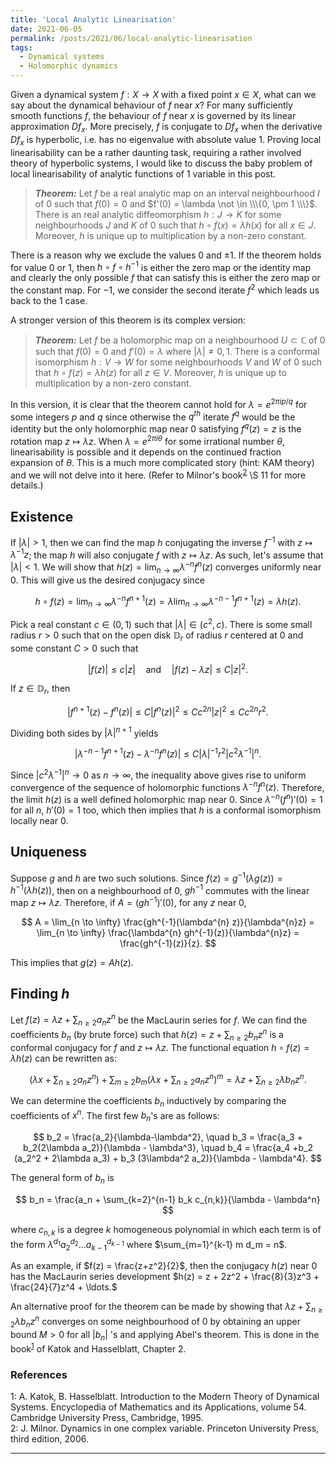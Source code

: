 ```yaml
---
title: 'Local Analytic Linearisation'
date: 2021-06-05
permalink: /posts/2021/06/local-analytic-linearisation
tags:
  - Dynamical systems
  - Holomorphic dynamics
---
```


Given a dynamical system $f: X \to X$ with a fixed point $x \in X$, what can we say about the dynamical behaviour of $f$ near $x$? For many sufficiently smooth functions $f$, the behaviour of $f$ near $x$ is governed by its linear approximation $Df_x$. More precisely, $f$ is conjugate to $Df_x$ when the derivative $Df_x$ is hyperbolic, i.e. has no eigenvalue with absolute value $1$. Proving local linearisability can be a rather daunting task, requiring a rather involved theory of hyperbolic systems, I would like to discuss the baby problem of local linearisability of analytic functions of 1 variable in this post.

> **_Theorem:_** Let $f$ be a real analytic map on an interval neighbourhood $I$ of $0$ such that $f(0)=0$ and $f'(0) = \lambda \not \in \\\{0, \pm 1 \\\}$. There is an real analytic diffeomorphism $h : J \to K$ for some neighbourhoods $J$ and $K$ of $0$ such that $h\circ f (x) = \lambda h(x)$ for all $x \in J$. Moreover, $h$ is unique up to multiplication by a non-zero constant.

There is a reason why we exclude the values $0$ and $\pm 1$. If the theorem holds for value $0$ or $1$, then $h\circ f \circ h^{-1}$ is either the zero map or the identity map and clearly the only possible $f$ that can satisfy this is either the zero map or the constant map. For $-1$, we consider the second iterate $f^2$ which leads us back to the $1$ case.

A stronger version of this theorem is its complex version:

> **_Theorem:_** Let $f$ be a holomorphic map on a neighbourhood $U \subset \mathbb{C}$ of $0$ such that $f(0)=0$ and $f'(0)=\lambda$ where $\vert \lambda \vert \neq 0,1$. There is a conformal isomorphism $h : V \to W$ for some neighbourhoods $V$ and $W$ of $0$ such that $h \circ f (z) = \lambda h(z)$ for all $z \in V$. Moreover, $h$ is unique up to multiplication by a non-zero constant.

In this version, it is clear that the theorem cannot hold for $\lambda = e^{2\pi i p/q}$ for some integers $p$ and $q$ since otherwise the $q^{th}$ iterate $f^q$ would be the identity but the only holomorphic map near $0$ satisfying $f^q(z)=z$ is the rotation map $z \mapsto \lambda z$. When $\lambda = e^{2\pi i \theta}$ for some irrational number $\theta$, linearisability is possible and it depends on the continued fraction expansion of $\theta$. This is a much more complicated story (hint: KAM theory) and we will not delve into it here. (Refer to Milnor's book<sup>[2](#fn2)</sup> \S 11 for more details.)

## Existence

If $\vert \lambda \vert >1$, then we can find the map $h$ conjugating the inverse $f^{-1}$ with $z \mapsto \lambda^{-1}z$; the map $h$ will also conjugate $f$ with $z \mapsto \lambda z$. As such, let's assume that $\vert \lambda \vert < 1$. We will show that $h(z) = \lim_{n\to \infty} \lambda^{-n} f^n(z)$ converges uniformly near $0$. This will give us the desired conjugacy since

$$
h \circ f(z) = \lim_{n\to \infty} \lambda^{-n} f^{n+1}(z) = \lambda \lim_{n\to \infty} \lambda^{-n-1} f^{n+1}(z) = \lambda h(z).
$$

Pick a real constant $c \in (0,1)$ such that $\vert \lambda \vert \in (c^2,c)$. There is some small radius $r>0$ such that on the open disk $\mathbb{D}_r$ of radius $r$ centered at $0$ and some constant $C>0$ such that

$$
\vert f(z) \vert \leq c \vert z \vert \quad \text{and} \quad \vert f(z)-\lambda z \vert \leq C \vert z \vert^2.
$$

If $z \in \mathbb{D}_r$, then

$$
\vert f^{n+1}(z) - f^n(z) \vert \leq C \vert f^n(z) \vert^2 \leq C c^{2n} \vert z \vert^2 \leq C c^{2n} r^2.
$$

Dividing both sides by $\vert \lambda \vert^{n+1}$ yields

$$
\vert \lambda^{-n-1} f^{n+1}(z) - \lambda^{-n} f^n(z) \vert \leq C \vert\lambda\vert^{-1} r^2 \vert c^2 \lambda^{-1} \vert^n.
$$

Since $\vert c^2 \lambda^{-1} \vert^n\to 0$ as $n\to \infty$, the inequality above gives rise to uniform convergence of the sequence of holomorphic functions $\lambda^{-n} f^n(z)$. Therefore, the limit $h(z)$ is a well defined holomorphic map near $0$. Since $\lambda^{-n} (f^n)'(0) = 1$ for all $n$, $h'(0)= 1$ too, which then implies that $h$ is a conformal isomorphism locally near $0$.

## Uniqueness

Suppose $g$ and $h$ are two such solutions. Since $f(z) = g^{-1}(\lambda g(z)) =  h^{-1}(\lambda h(z))$, then on a neighbourhood of $0$, $gh^{-1}$ commutes with the linear map $z \mapsto \lambda z$. Therefore, if $A = (gh^{-1})'(0)$, for any $z$ near $0$,

$$
A = \lim_{n \to \infty} \frac{gh^{-1}(\lambda^{n} z)}{\lambda^{n}z} =  \lim_{n \to \infty} \frac{\lambda^{n} gh^{-1}(z)}{\lambda^{n}z} = \frac{gh^{-1}(z)}{z}.
$$

This implies that $g(z) = A h(z)$.

## Finding $h$

Let $f(z) = \lambda z + \sum_{n\geq 2} a_n z^n$ be the MacLaurin series for $f$. We can find the coefficients $b_n$ (by brute force) such that $h(z) = z + \sum_{n\geq 2} b_n z^n$ is a conformal conjugacy for $f$ and $z \mapsto \lambda z$. The functional equation $h \circ f (z) = \lambda h(z)$ can be rewritten as:

$$
\left( \lambda x + \sum_{n \geq 2} a_n z^n \right) + \sum_{m\geq 2} b_m \left( \lambda x + \sum_{n \geq 2} a_n z^n \right)^m = \lambda z + \sum_{n \geq 2} \lambda b_n z^n.
$$

We can determine the coefficients $b_n$ inductively by comparing the coefficients of $x^n$. The first few $b_n$'s are as follows:

$$
b_2 = \frac{a_2}{\lambda-\lambda^2}, \quad b_3 = \frac{a_3 + b_2(2\lambda a_2)}{\lambda - \lambda^3}, \quad b_4 = \frac{a_4 +b_2 (a_2^2 + 2\lambda a_3) + b_3 (3\lambda^2 a_2)}{\lambda - \lambda^4}.
$$

The general form of $b_n$ is

$$
b_n = \frac{a_n + \sum_{k=2}^{n-1} b_k c_{n,k}}{\lambda - \lambda^n}
$$

where $c_{n,k}$ is a degree $k$ homogeneous polynomial in which each term is of the form $\lambda^{d_1} a_2^{d_2} \ldots a_{k-1}^{d_{k-1}}$ where $\sum_{m=1}^{k-1} m d_m = n$.

As an example, if $f(z) = \frac{z+z^2}{2}$, then the conjugacy $h(z)$ near $0$ has the MacLaurin series development $h(z) = z + 2z^2 + \frac{8}{3}z^3 + \frac{24}{7}z^4 + \ldots.$

An alternative proof for the theorem can be made by showing that $\lambda z + \sum_{n \geq 2} \lambda b_n z^n$ converges on some neighbourhood of $0$ by obtaining an upper bound $M>0$ for all $\vert b_n \vert$ 's and applying Abel's theorem. This is done in the book<sup>[1](#fn1)</sup> of Katok and Hasselblatt, Chapter 2.

### References

<a name="fn1">1</a>: A. Katok, B. Hasselblatt. Introduction to the Modern Theory of Dynamical Systems. Encyclopedia of Mathematics and its Applications, volume 54. Cambridge University Press, Cambridge, 1995.  
<a name="fn2">2</a>: J. Milnor. Dynamics in one complex variable. Princeton University Press, third edition, 2006.   

------
